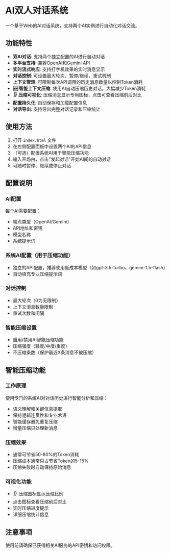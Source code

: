 # AI双人对话系统

一个基于Web的AI对话系统，支持两个AI实例进行自动化对话交流。

## 功能特性

- **双AI对话**: 支持两个独立配置的AI进行自动对话
- **多平台支持**: 兼容OpenAI和Gemini API
- **实时流式响应**: 支持打字机效果的实时消息显示
- **对话控制**: 可设置最大轮次、暂停/继续、重试机制
- **上下文管理**: 可限制每次API调用的历史消息数量以控制Token消耗
- **🆕 智能上下文压缩**: 使用AI自动压缩历史对话，大幅减少Token消耗
- **🗜️ 压缩可视化**: 压缩消息显示专用图标，点击可查看压缩前后对比
- **配置持久化**: 自动保存和加载配置信息
- **对话导出**: 支持导出完整对话记录和压缩统计

## 使用方法

1. 打开 `index.html` 文件
2. 在左侧配置面板中设置两个AI的API信息
3. （可选）配置系统AI用于智能压缩功能
4. 输入开场白，点击"发起对话"开始AI间的自动对话
5. 可随时暂停、继续或停止对话

## 配置说明

### AI配置
每个AI需要配置：
- 端点类型（OpenAI/Gemini）
- API地址和密钥
- 模型名称
- 系统提示词

### 系统AI配置（用于压缩功能）
- 独立的API配置，推荐使用低成本模型（如gpt-3.5-turbo、gemini-1.5-flash）
- 自动填充专业压缩提示词

### 对话控制
- 最大轮次（0为无限制）
- 上下文消息数量限制
- 重试次数和间隔

### 智能压缩设置
- 启用/禁用AI智能压缩功能
- 压缩强度（轻度/中度/重度）
- 不压缩条数（保护最近X条消息不被压缩）

## 智能压缩功能

### 工作原理
使用专门的系统AI对对话历史进行智能分析和压缩：
- 语义理解和关键信息提取
- 保持逻辑连贯性和专业术语
- 智能缓存避免重复压缩
- 增量压缩只处理新消息

### 压缩效果
- 通常可节省50-80%的Token消耗
- 压缩成本通常只占节省Token的5-15%
- 压缩失败时自动保持原始消息

### 可视化功能
- 🗜️ 压缩图标显示压缩比例
- 点击图标查看压缩前后对比
- 实时压缩进度提示
- 详细压缩统计信息

## 注意事项

使用前请确保已获得相关AI服务的API密钥和访问权限。